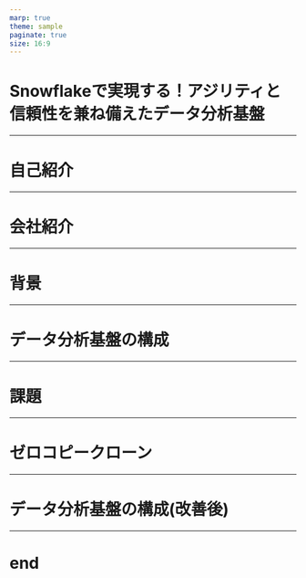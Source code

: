 ```yaml
---
marp: true
theme: sample
paginate: true
size: 16:9
---
```

<!--
_class: title
_paginate: skip
-->

# Snowflakeで実現する！アジリティと信頼性を兼ね備えたデータ分析基盤

---

<!--
class: slide
-->
# 自己紹介

---

# 会社紹介

---

# 背景

---

# データ分析基盤の構成

---

# 課題

---

# ゼロコピークローン

---

# データ分析基盤の構成(改善後)

---
<!--
_class: end
_paginate: skip
-->

# end
